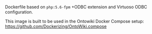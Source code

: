 Dockerfile based on `php:5.6-fpm` +ODBC extension and Virtuoso ODBC configuration.

This image is built to be used in the Ontowiki Docker Compose setup: https://github.com/Dockerizing/OntoWiki.compose
